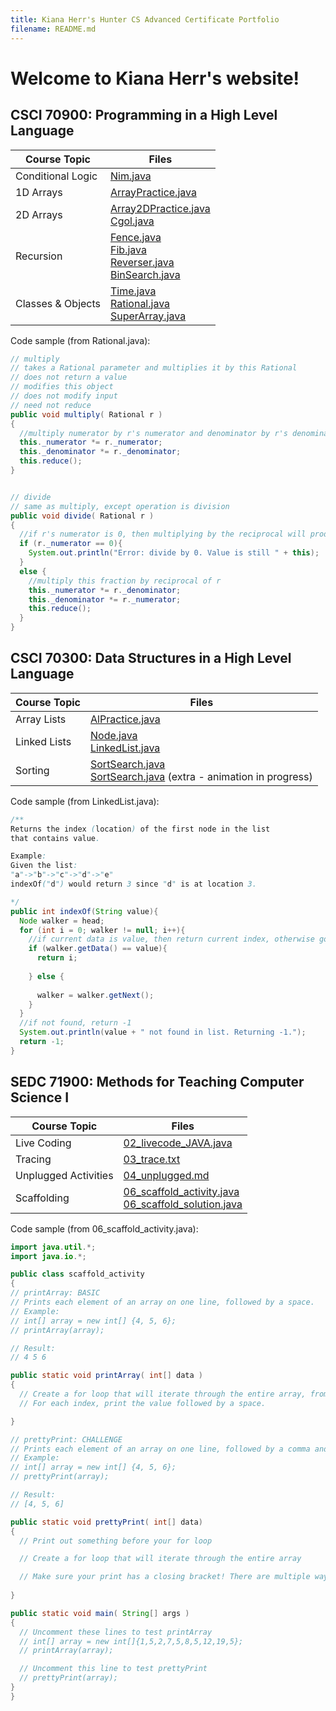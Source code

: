 ```yaml
---
title: Kiana Herr's Hunter CS Advanced Certificate Portfolio
filename: README.md
--- 
```


# Welcome to Kiana Herr's website!

## CSCI 70900: Programming in a High Level Language

  |Course Topic|Files|
  |------------|-----|
  |Conditional Logic|[Nim.java](https://github.com/herrkm/nycscertweb/blob/68a0e2b37a2fb35ac7585faf4a01b657cf393f3f/CSCI70900/Nim.java)|
  |1D Arrays|[ArrayPractice.java](https://github.com/herrkm/nycscertweb/blob/68a0e2b37a2fb35ac7585faf4a01b657cf393f3f/CSCI70900/ArrayPractice.java)|
  |2D Arrays|[Array2DPractice.java](https://github.com/herrkm/nycscertweb/blob/68a0e2b37a2fb35ac7585faf4a01b657cf393f3f/CSCI70900/Array2DPractice.java)<br />[Cgol.java](https://github.com/herrkm/nycscertweb/blob/68a0e2b37a2fb35ac7585faf4a01b657cf393f3f/CSCI70900/Cgol.java)|
  |Recursion|[Fence.java](https://github.com/herrkm/nycscertweb/blob/68a0e2b37a2fb35ac7585faf4a01b657cf393f3f/CSCI70900/Fence.java)<br />[Fib.java](https://github.com/herrkm/nycscertweb/blob/68a0e2b37a2fb35ac7585faf4a01b657cf393f3f/CSCI70900/Fib.java)<br />[Reverser.java](https://github.com/herrkm/nycscertweb/blob/68a0e2b37a2fb35ac7585faf4a01b657cf393f3f/CSCI70900/Reverser.java)<br />[BinSearch.java](https://github.com/herrkm/nycscertweb/blob/68a0e2b37a2fb35ac7585faf4a01b657cf393f3f/CSCI70900/BinSearch.java)<br />|
  |Classes & Objects|[Time.java](https://github.com/herrkm/nycscertweb/blob/68a0e2b37a2fb35ac7585faf4a01b657cf393f3f/CSCI70900/Time.java)<br />[Rational.java](https://github.com/herrkm/nycscertweb/blob/68a0e2b37a2fb35ac7585faf4a01b657cf393f3f/CSCI70900/Rational.java)<br />[SuperArray.java](https://github.com/herrkm/nycscertweb/blob/68a0e2b37a2fb35ac7585faf4a01b657cf393f3f/CSCI70900/SuperArray.java)<br />|
  
  Code sample (from Rational.java):
  ```java
  // multiply
  // takes a Rational parameter and multiplies it by this Rational
  // does not return a value
  // modifies this object
  // does not modify input
  // need not reduce
  public void multiply( Rational r )
  {
    //multiply numerator by r's numerator and denominator by r's denominator
    this._numerator *= r._numerator;
    this._denominator *= r._denominator;
    this.reduce();
  }


  // divide
  // same as multiply, except operation is division
  public void divide( Rational r )
  {
    //if r's numerator is 0, then multiplying by the reciprocal will produce a denominator of 0
    if (r._numerator == 0){
      System.out.println("Error: divide by 0. Value is still " + this);
    }
    else {
      //multiply this fraction by reciprocal of r
      this._numerator *= r._denominator;
      this._denominator *= r._numerator;
      this.reduce();
    }
  }
  ```
  
## CSCI 70300: Data Structures in a High Level Language

  |Course Topic|Files|
  |------------|-----|
  |Array Lists|[AlPractice.java](https://github.com/herrkm/nycscertweb/blob/50d5a8338fa884b79b7feefeb8ace456308a11f6/CSCI70300/AlPractice.java)|
  |Linked Lists|[Node.java](https://github.com/herrkm/nycscertweb/blob/50d5a8338fa884b79b7feefeb8ace456308a11f6/CSCI70300/Node.java)<br />[LinkedList.java](https://github.com/herrkm/nycscertweb/blob/50d5a8338fa884b79b7feefeb8ace456308a11f6/CSCI70300/LinkedList.java)|
  |Sorting|[SortSearch.java](https://github.com/herrkm/nycscertweb/blob/50d5a8338fa884b79b7feefeb8ace456308a11f6/CSCI70300/SortSearch.java)<br />[SortSearch.java](https://github.com/herrkm/nycscertweb/blob/50d5a8338fa884b79b7feefeb8ace456308a11f6/CSCI70300/SortSearchxtra.java) (extra - animation in progress)|
  
  Code sample (from LinkedList.java):
  ```java
  /**
  Returns the index (location) of the first node in the list
  that contains value.

  Example:
  Given the list:
  "a"->"b"->"c"->"d"->"e"
  indexOf("d") would return 3 since "d" is at location 3.

  */
  public int indexOf(String value){
    Node walker = head;
    for (int i = 0; walker != null; i++){
      //if current data is value, then return current index, otherwise go to next node
      if (walker.getData() == value){
        return i;
        
      } else {
        
        walker = walker.getNext();
      }
    }
    //if not found, return -1
    System.out.println(value + " not found in list. Returning -1.");
    return -1;
  }
  ```


## SEDC 71900: Methods for Teaching Computer Science I

  |Course Topic|Files|
  |------------|-----|
  |Live Coding|[02_livecode_JAVA.java](https://github.com/herrkm/nycscertweb/blob/eb20e15c0e5dfcaede3b0b1fdaf5daeb171b2d50/SEDC71900/02_livecode_JAVA.java)|
  |Tracing|[03_trace.txt](https://github.com/herrkm/nycscertweb/blob/eb20e15c0e5dfcaede3b0b1fdaf5daeb171b2d50/SEDC71900/03_trace.txt)|
  |Unplugged Activities|[04_unplugged.md](https://github.com/herrkm/nycscertweb/blob/eb20e15c0e5dfcaede3b0b1fdaf5daeb171b2d50/SEDC71900/04_unplugged.md)|
  |Scaffolding|[06_scaffold_activity.java](https://github.com/herrkm/nycscertweb/blob/eb20e15c0e5dfcaede3b0b1fdaf5daeb171b2d50/SEDC71900/06_scaffold_activity.java)<br />[06_scaffold_solution.java](https://github.com/herrkm/nycscertweb/blob/eb20e15c0e5dfcaede3b0b1fdaf5daeb171b2d50/SEDC71900/06_scaffold_solution.java)|
  
  
  Code sample (from 06_scaffold_activity.java):
  ```java
  import java.util.*;
import java.io.*;

public class scaffold_activity
{
  // printArray: BASIC
  // Prints each element of an array on one line, followed by a space.
  // Example:
  // int[] array = new int[] {4, 5, 6};
  // printArray(array);
  
  // Result:
  // 4 5 6
  
  public static void printArray( int[] data )
  {
    // Create a for loop that will iterate through the entire array, from the first index to the last.
    // For each index, print the value followed by a space.

  }
  
  // prettyPrint: CHALLENGE
  // Prints each element of an array on one line, followed by a comma and a space. The entire array should be surrounded by square brackets.
  // Example:
  // int[] array = new int[] {4, 5, 6};
  // prettyPrint(array);
  
  // Result:
  // [4, 5, 6]
  
  public static void prettyPrint( int[] data)
  {
    // Print out something before your for loop

    // Create a for loop that will iterate through the entire array

    // Make sure your print has a closing bracket! There are multiple ways to do this.
    
  }

  public static void main( String[] args )
  {
    // Uncomment these lines to test printArray
    // int[] array = new int[]{1,5,2,7,5,8,5,12,19,5};
    // printArray(array);

    // Uncomment this line to test prettyPrint
    // prettyPrint(array);
  }
}
```

